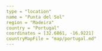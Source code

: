 ```yaml
---
type = "location"
name = "Punta del Sol"
region = "Madeira"
country = "Portugal"
coordinates = [32.6861, -16.9221]
countryMapFile = "map/portugal.md"
---
```

